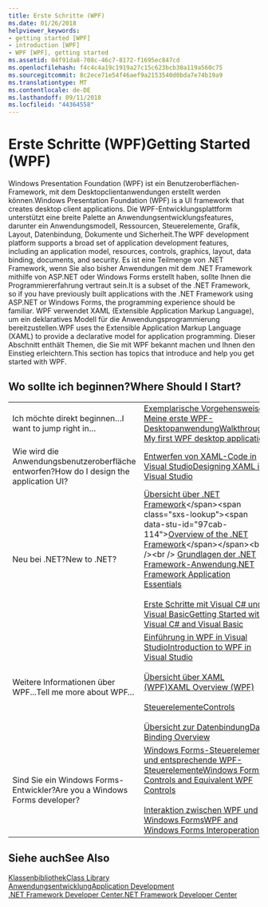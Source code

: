 ```yaml
---
title: Erste Schritte (WPF)
ms.date: 01/26/2018
helpviewer_keywords:
- getting started [WPF]
- introduction [WPF]
- WPF [WPF], getting started
ms.assetid: 04f91da8-708c-46c7-8172-f1695ec847cd
ms.openlocfilehash: f4c4c4a19c1919a27c15c623bcb30a119a560c75
ms.sourcegitcommit: 8c2ece71e54f46aef9a2153540d0bda7e74b19a9
ms.translationtype: MT
ms.contentlocale: de-DE
ms.lasthandoff: 09/11/2018
ms.locfileid: "44364558"
---
```

# <a name="getting-started-wpf"></a><span data-ttu-id="97cab-102">Erste Schritte (WPF)</span><span class="sxs-lookup"><span data-stu-id="97cab-102">Getting Started (WPF)</span></span>
<span data-ttu-id="97cab-103">Windows Presentation Foundation (WPF) ist ein Benutzeroberflächen-Framework, mit dem Desktopclientanwendungen erstellt werden können.</span><span class="sxs-lookup"><span data-stu-id="97cab-103">Windows Presentation Foundation (WPF) is a UI framework that creates desktop client applications.</span></span> <span data-ttu-id="97cab-104">Die WPF-Entwicklungsplattform unterstützt eine breite Palette an Anwendungsentwicklungsfeatures, darunter ein Anwendungsmodell, Ressourcen, Steuerelemente, Grafik, Layout, Datenbindung, Dokumente und Sicherheit.</span><span class="sxs-lookup"><span data-stu-id="97cab-104">The WPF development platform supports a broad set of application development features, including an application model, resources, controls, graphics, layout, data binding, documents, and security.</span></span> <span data-ttu-id="97cab-105">Es ist eine Teilmenge von .NET Framework, wenn Sie also bisher Anwendungen mit dem .NET Framework mithilfe von ASP.NET oder Windows Forms erstellt haben, sollte Ihnen die Programmiererfahrung vertraut sein.</span><span class="sxs-lookup"><span data-stu-id="97cab-105">It is a subset of the .NET Framework, so if you have previously built applications with the .NET Framework using ASP.NET or Windows Forms, the programming experience should be familiar.</span></span> <span data-ttu-id="97cab-106">WPF verwendet XAML (Extensible Application Markup Language), um ein deklaratives Modell für die Anwendungsprogrammierung bereitzustellen.</span><span class="sxs-lookup"><span data-stu-id="97cab-106">WPF uses the Extensible Application Markup Language (XAML) to provide a declarative model for application programming.</span></span> <span data-ttu-id="97cab-107">Dieser Abschnitt enthält Themen, die Sie mit WPF bekannt machen und Ihnen den Einstieg erleichtern.</span><span class="sxs-lookup"><span data-stu-id="97cab-107">This section has topics that introduce and help you get started with WPF.</span></span>  
  
## <a name="where-should-i-start"></a><span data-ttu-id="97cab-108">Wo sollte ich beginnen?</span><span class="sxs-lookup"><span data-stu-id="97cab-108">Where Should I Start?</span></span>  
  
|||  
|-|-|  
|<span data-ttu-id="97cab-109">Ich möchte direkt beginnen…</span><span class="sxs-lookup"><span data-stu-id="97cab-109">I want to jump right in…</span></span>|[<span data-ttu-id="97cab-110">Exemplarische Vorgehensweise: Meine erste WPF-Desktopanwendung</span><span class="sxs-lookup"><span data-stu-id="97cab-110">Walkthrough: My first WPF desktop application</span></span>](../../../../docs/framework/wpf/getting-started/walkthrough-my-first-wpf-desktop-application.md)|  
|<span data-ttu-id="97cab-111">Wie wird die Anwendungsbenutzeroberfläche entworfen?</span><span class="sxs-lookup"><span data-stu-id="97cab-111">How do I design the application UI?</span></span>|[<span data-ttu-id="97cab-112">Entwerfen von XAML-Code in Visual Studio</span><span class="sxs-lookup"><span data-stu-id="97cab-112">Designing XAML in Visual Studio</span></span>](/visualstudio/designers/designing-xaml-in-visual-studio)|  
|<span data-ttu-id="97cab-113">Neu bei .NET?</span><span class="sxs-lookup"><span data-stu-id="97cab-113">New to .NET?</span></span>|<span data-ttu-id="97cab-114">[Übersicht über .NET Framework](https://msdn.microsoft.com/library/zw4w595w\(v=vs.140\).aspx)</span><span class="sxs-lookup"><span data-stu-id="97cab-114">[Overview of the .NET Framework](https://msdn.microsoft.com/library/zw4w595w\(v=vs.140\).aspx)</span></span><br /><br /> [<span data-ttu-id="97cab-115">Grundlagen der .NET Framework-Anwendung</span><span class="sxs-lookup"><span data-stu-id="97cab-115">.NET Framework Application Essentials</span></span>](../../../../docs/standard/application-essentials.md)<br /><br /> [<span data-ttu-id="97cab-116">Erste Schritte mit Visual C# und Visual Basic</span><span class="sxs-lookup"><span data-stu-id="97cab-116">Getting Started with Visual C# and Visual Basic</span></span>](/visualstudio/ide/getting-started-with-visual-csharp-and-visual-basic)|  
|<span data-ttu-id="97cab-117">Weitere Informationen über WPF...</span><span class="sxs-lookup"><span data-stu-id="97cab-117">Tell me more about WPF…</span></span>|[<span data-ttu-id="97cab-118">Einführung in WPF in Visual Studio</span><span class="sxs-lookup"><span data-stu-id="97cab-118">Introduction to WPF in Visual Studio</span></span>](../../../../docs/framework/wpf/getting-started/introduction-to-wpf-in-vs.md)<br /><br /> [<span data-ttu-id="97cab-119">Übersicht über XAML (WPF)</span><span class="sxs-lookup"><span data-stu-id="97cab-119">XAML Overview (WPF)</span></span>](../../../../docs/framework/wpf/advanced/xaml-overview-wpf.md)<br /><br /> [<span data-ttu-id="97cab-120">Steuerelemente</span><span class="sxs-lookup"><span data-stu-id="97cab-120">Controls</span></span>](../../../../docs/framework/wpf/controls/index.md)<br /><br /> [<span data-ttu-id="97cab-121">Übersicht zur Datenbindung</span><span class="sxs-lookup"><span data-stu-id="97cab-121">Data Binding Overview</span></span>](../../../../docs/framework/wpf/data/data-binding-overview.md)|  
|<span data-ttu-id="97cab-122">Sind Sie ein Windows Forms-Entwickler?</span><span class="sxs-lookup"><span data-stu-id="97cab-122">Are you a Windows Forms developer?</span></span>|[<span data-ttu-id="97cab-123">Windows Forms-Steuerelemente und entsprechende WPF-Steuerelemente</span><span class="sxs-lookup"><span data-stu-id="97cab-123">Windows Forms Controls and Equivalent WPF Controls</span></span>](../../../../docs/framework/wpf/advanced/windows-forms-controls-and-equivalent-wpf-controls.md)<br /><br /> [<span data-ttu-id="97cab-124">Interaktion zwischen WPF und Windows Forms</span><span class="sxs-lookup"><span data-stu-id="97cab-124">WPF and Windows Forms Interoperation</span></span>](../../../../docs/framework/wpf/advanced/wpf-and-windows-forms-interoperation.md)|  
  
## <a name="see-also"></a><span data-ttu-id="97cab-125">Siehe auch</span><span class="sxs-lookup"><span data-stu-id="97cab-125">See Also</span></span>  
 [<span data-ttu-id="97cab-126">Klassenbibliothek</span><span class="sxs-lookup"><span data-stu-id="97cab-126">Class Library</span></span>](../../../../docs/framework/wpf/class-library-wpf.md)  
 [<span data-ttu-id="97cab-127">Anwendungsentwicklung</span><span class="sxs-lookup"><span data-stu-id="97cab-127">Application Development</span></span>](../../../../docs/framework/wpf/app-development/index.md)  
 [<span data-ttu-id="97cab-128">.NET Framework Developer Center</span><span class="sxs-lookup"><span data-stu-id="97cab-128">.NET Framework Developer Center</span></span>](https://www.microsoft.com/net)
